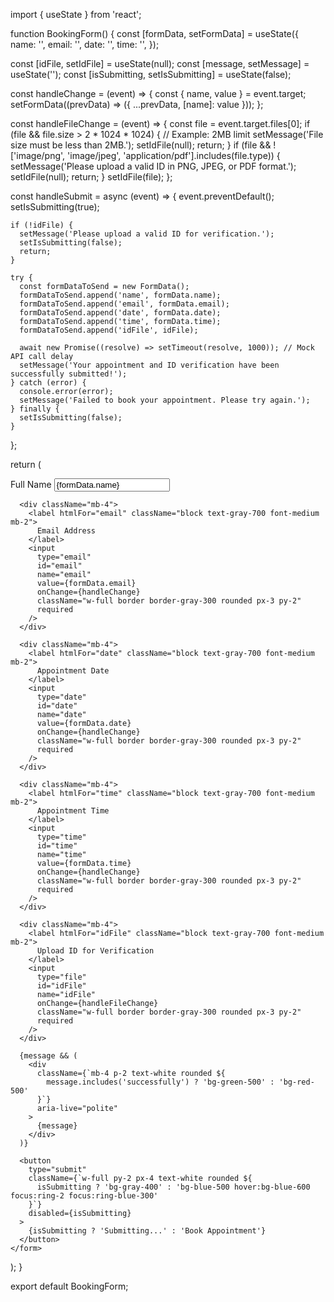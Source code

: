 import { useState } from 'react';

function BookingForm() {
  const [formData, setFormData] = useState({
    name: '',
    email: '',
    date: '',
    time: '',
  });

  const [idFile, setIdFile] = useState(null);
  const [message, setMessage] = useState('');
  const [isSubmitting, setIsSubmitting] = useState(false);

  const handleChange = (event) => {
    const { name, value } = event.target;
    setFormData((prevData) => ({ ...prevData, [name]: value }));
  };

  const handleFileChange = (event) => {
    const file = event.target.files[0];
    if (file && file.size > 2 * 1024 * 1024) { // Example: 2MB limit
      setMessage('File size must be less than 2MB.');
      setIdFile(null);
      return;
    }
    if (file && !['image/png', 'image/jpeg', 'application/pdf'].includes(file.type)) {
      setMessage('Please upload a valid ID in PNG, JPEG, or PDF format.');
      setIdFile(null);
      return;
    }
    setIdFile(file);
  };

  const handleSubmit = async (event) => {
    event.preventDefault();
    setIsSubmitting(true);

    if (!idFile) {
      setMessage('Please upload a valid ID for verification.');
      setIsSubmitting(false);
      return;
    }

    try {
      const formDataToSend = new FormData();
      formDataToSend.append('name', formData.name);
      formDataToSend.append('email', formData.email);
      formDataToSend.append('date', formData.date);
      formDataToSend.append('time', formData.time);
      formDataToSend.append('idFile', idFile);

      await new Promise((resolve) => setTimeout(resolve, 1000)); // Mock API call delay
      setMessage('Your appointment and ID verification have been successfully submitted!');
    } catch (error) {
      console.error(error);
      setMessage('Failed to book your appointment. Please try again.');
    } finally {
      setIsSubmitting(false);
    }
  };

  return (
    <form className="max-w-md mx-auto bg-white p-6 rounded shadow-md" onSubmit={handleSubmit}>
      <div className="mb-4">
        <label htmlFor="name" className="block text-gray-700 font-medium mb-2">
          Full Name
        </label>
        <input
          type="text"
          id="name"
          name="name"
          value={formData.name}
          onChange={handleChange}
          className="w-full border border-gray-300 rounded px-3 py-2"
          required
        />
      </div>

      <div className="mb-4">
        <label htmlFor="email" className="block text-gray-700 font-medium mb-2">
          Email Address
        </label>
        <input
          type="email"
          id="email"
          name="email"
          value={formData.email}
          onChange={handleChange}
          className="w-full border border-gray-300 rounded px-3 py-2"
          required
        />
      </div>

      <div className="mb-4">
        <label htmlFor="date" className="block text-gray-700 font-medium mb-2">
          Appointment Date
        </label>
        <input
          type="date"
          id="date"
          name="date"
          value={formData.date}
          onChange={handleChange}
          className="w-full border border-gray-300 rounded px-3 py-2"
          required
        />
      </div>

      <div className="mb-4">
        <label htmlFor="time" className="block text-gray-700 font-medium mb-2">
          Appointment Time
        </label>
        <input
          type="time"
          id="time"
          name="time"
          value={formData.time}
          onChange={handleChange}
          className="w-full border border-gray-300 rounded px-3 py-2"
          required
        />
      </div>

      <div className="mb-4">
        <label htmlFor="idFile" className="block text-gray-700 font-medium mb-2">
          Upload ID for Verification
        </label>
        <input
          type="file"
          id="idFile"
          name="idFile"
          onChange={handleFileChange}
          className="w-full border border-gray-300 rounded px-3 py-2"
          required
        />
      </div>

      {message && (
        <div
          className={`mb-4 p-2 text-white rounded ${
            message.includes('successfully') ? 'bg-green-500' : 'bg-red-500'
          }`}
          aria-live="polite"
        >
          {message}
        </div>
      )}

      <button
        type="submit"
        className={`w-full py-2 px-4 text-white rounded ${
          isSubmitting ? 'bg-gray-400' : 'bg-blue-500 hover:bg-blue-600 focus:ring-2 focus:ring-blue-300'
        }`}
        disabled={isSubmitting}
      >
        {isSubmitting ? 'Submitting...' : 'Book Appointment'}
      </button>
    </form>
  );
}

export default BookingForm;
